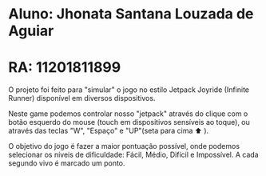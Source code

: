 # Aluno: Jhonata Santana Louzada de Aguiar
# RA: 11201811899

O projeto foi feito para "simular" o jogo no estilo Jetpack Joyride (Infinite Runner) disponível em diversos dispositivos.

Neste game podemos controlar nosso "jetpack" através do clique com o botão esquerdo do mouse (touch em dispositivos sensíveis ao toque), ou através das teclas "W", "Espaço" e "UP"(seta para cima :arrow_up: ).

O objetivo do jogo é fazer a maior pontuação possível, onde podemos selecionar os níveis de dificuldade: Fácil, Médio, Difícil e Impossível. A cada segundo vivo é marcado um ponto.